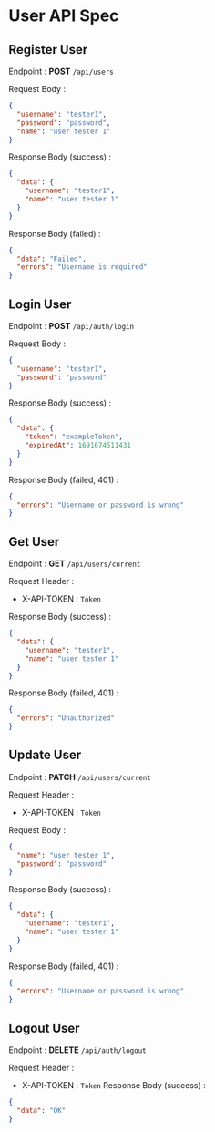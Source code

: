 # User API Spec

## Register User

Endpoint : **POST** `/api/users`

Request Body :

```json
{
  "username": "tester1",
  "password": "password",
  "name": "user tester 1"
}
```

Response Body (success) :

```json
{
  "data": {
    "username": "tester1",
    "name": "user tester 1"
  }
}
```

Response Body (failed) :

```json
{
  "data": "Failed",
  "errors": "Username is required"
}
```

## Login User

Endpoint : **POST** `/api/auth/login`

Request Body :

```json
{
  "username": "tester1",
  "password": "password"
}
```

Response Body (success) :

```json
{
  "data": {
    "token": "exampleToken",
    "expiredAt": 1691674511431
  }
}
```

Response Body (failed, 401) :

```json
{
  "errors": "Username or password is wrong"
}
```

## Get User
Endpoint : **GET** `/api/users/current`

Request Header :

- X-API-TOKEN : `Token`

Response Body (success) :

```json
{
  "data": {
    "username": "tester1",
    "name": "user tester 1"
  }
}
```

Response Body (failed, 401) :

```json
{
  "errors": "Unauthorized"
}
```

## Update User

Endpoint : **PATCH** `/api/users/current`

Request Header :

- X-API-TOKEN : `Token`

Request Body :

```json
{
  "name": "user tester 1",
  "password": "password"
}
```

Response Body (success) :

```json
{
  "data": {
    "username": "tester1",
    "name": "user tester 1"
  }
}
```

Response Body (failed, 401) :

```json
{
  "errors": "Username or password is wrong"
}
```

## Logout User

Endpoint : **DELETE** `/api/auth/logout`

Request Header :

- X-API-TOKEN : `Token`
  Response Body (success) :

```json
{
  "data": "OK"
}
```